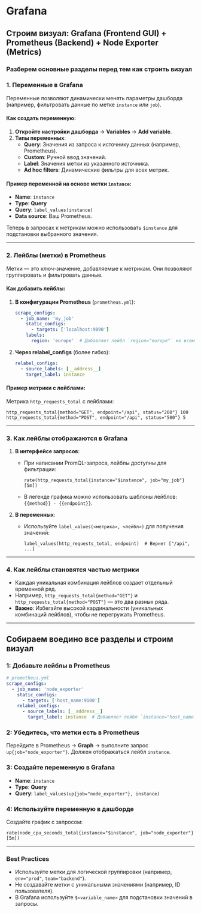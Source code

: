 # Grafana

## Строим визуал: Grafana (Frontend GUI) + Prometheus (Backend) + Node Exporter (Metrics)

### Разберем основные разделы перед тем как строить визуал

### 1. **Переменные в Grafana**
Переменные позволяют динамически менять параметры дашборда (например, фильтровать данные по метке `instance` или `job`).

#### Как создать переменную:
1. **Откройте настройки дашборда** → **Variables** → **Add variable**.
2. **Типы переменных**:
   - **Query**: Значения из запроса к источнику данных (например, Prometheus).
   - **Custom**: Ручной ввод значений.
   - **Label**: Значения метки из указанного источника.
   - **Ad hoc filters**: Динамические фильтры для всех метрик.

#### Пример переменной на основе метки `instance`:
- **Name**: `instance`
- **Type**: **Query**
- **Query**: `label_values(instance)`
- **Data source**: Ваш Prometheus.

Теперь в запросах к метрикам можно использовать `$instance` для подстановки выбранного значения.

---

### 2. **Лейблы (метки) в Prometheus**
Метки — это ключ-значение, добавляемые к метрикам. Они позволяют группировать и фильтровать данные.

#### Как добавить лейблы:
1. **В конфигурации Prometheus** (`prometheus.yml`):
   ```yaml
   scrape_configs:
     - job_name: 'my_job'
       static_configs:
         - targets: ['localhost:9090']
       labels:
         region: 'europe'  # Добавляет лейбл `region="europe"` ко всем метрикам этого job.
   ```
2. **Через relabel_configs** (более гибко):
   ```yaml
   relabel_configs:
     - source_labels: [__address__]
       target_label: instance
   ```

#### Пример метрики с лейблами:
Метрика `http_requests_total` с лейблами:
```
http_requests_total{method="GET", endpoint="/api", status="200"} 100
http_requests_total{method="POST", endpoint="/api", status="500"} 5
```

---

### 3. **Как лейблы отображаются в Grafana**
1. **В интерфейсе запросов**:
   - При написании PromQL-запроса, лейблы доступны для фильтрации:
     ```
     rate(http_requests_total{instance="$instance", job="my_job"}[5m])
     ```
   - В легенде графика можно использовать шаблоны лейблов: `{{method}} - {{endpoint}}`.

2. **В переменных**:
   - Используйте `label_values(<метрика>, <лейбл>)` для получения значений:
     ```
     label_values(http_requests_total, endpoint)  # Вернет ["/api", ...]
     ```

---

### 4. **Как лейблы становятся частью метрики**
- Каждая уникальная комбинация лейблов создает отдельный временной ряд.
- Например, `http_requests_total{method="GET"}` и `http_requests_total{method="POST"}` — это два разных ряда.
- **Важно**: Избегайте высокой кардинальности (уникальных комбинаций лейблов), чтобы не перегружать Prometheus.

---

## Собираем воедино все разделы и строим визуал
### 1: Добавьте лейблы в Prometheus
```yaml
# prometheus.yml
scrape_configs:
  - job_name: 'node_exporter'
    static_configs:
      - targets: ['host_name:9100']
    relabel_configs:
      - source_labels: [__address__]
        target_label: instance  # Добавляет лейбл `instance="host_name:9100"`
```

### 2: Убедитесь, что метки есть в Prometheus
Перейдите в Prometheus → **Graph** → выполните запрос `up{job="node_exporter"}`. Должен отображаться лейбл `instance`.

### 3: Создайте переменную в Grafana
- **Name**: `instance`
- **Type**: **Query**
- **Query**: `label_values(up{job="node_exporter"}, instance)`

### 4: Используйте переменную в дашборде
Создайте график с запросом:
```
rate(node_cpu_seconds_total{instance="$instance", job="node_exporter"}[5m])
```

---

### **Best Practices**
- Используйте метки для логической группировки (например, `env="prod"`, `team="backend"`).
- Не создавайте метки с уникальными значениями (например, ID пользователя).
- В Grafana используйте `$<variable_name>` для подстановки значений в запросы.
